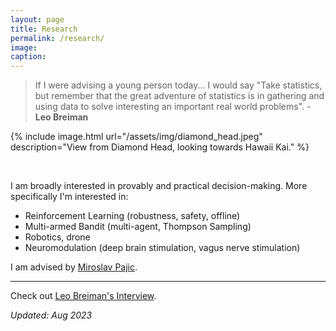 ```yaml
---
layout: page
title: Research
permalink: /research/
image:
caption:
---
```



> If I were advising a young person today... I would say "Take statistics, but remember that the great adventure of statistics is in gathering and using data to solve interesting an important real world problems".  - **Leo Breiman**

{% include image.html url="/assets/img/diamond_head.jpeg" description="View from Diamond Head, looking towards Hawaii Kai." %}

<br />

I am broadly interested in provably and practical decision-making.
More specifically I'm interested in:

* Reinforcement Learning (robustness, safety, offline)
* Multi-armed Bandit (multi-agent, Thompson Sampling)
* Robotics, drone
* Neuromodulation (deep brain stimulation, vagus nerve stimulation)


I am advised by [Miroslav Pajic](https://scholar.google.com/citations?hl=en&user=Fbn21-8AAAAJ&view_op=list_works&sortby=pubdate).

***

Check out [Leo Breiman's Interview](https://projecteuclid.org/download/pdf_1/euclid.ss/1009213290).

*Updated: Aug 2023*

